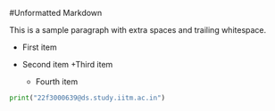#Unformatted Markdown

This is a sample paragraph with extra spaces and trailing whitespace.

- First item
- Second item
  +Third item

  - Fourth item

```py
print("22f3000639@ds.study.iitm.ac.in")

```
